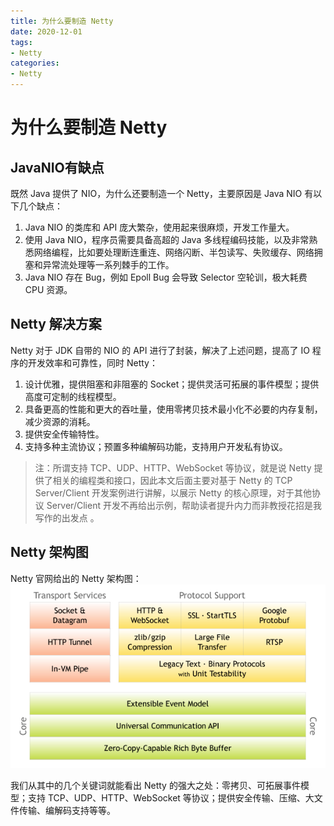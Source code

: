 ```yaml
---
title: 为什么要制造 Netty
date: 2020-12-01
tags:
- Netty
categories:
- Netty
---
```



# 为什么要制造 Netty

## JavaNIO有缺点 

既然 Java 提供了 NIO，为什么还要制造一个 Netty，主要原因是 Java NIO 有以下几个缺点：

1. Java NIO 的类库和 API 庞大繁杂，使用起来很麻烦，开发工作量大。
2. 使用 Java NIO，程序员需要具备高超的 Java 多线程编码技能，以及非常熟悉网络编程，比如要处理断连重连、网络闪断、半包读写、失败缓存、网络拥塞和异常流处理等一系列棘手的工作。
3. Java NIO 存在 Bug，例如 Epoll Bug 会导致 Selector 空轮训，极大耗费 CPU 资源。

## Netty 解决方案


Netty 对于 JDK 自带的 NIO 的 API 进行了封装，解决了上述问题，提高了 IO 程序的开发效率和可靠性，同时 Netty：

1. 设计优雅，提供阻塞和非阻塞的 Socket；提供灵活可拓展的事件模型；提供高度可定制的线程模型。
2. 具备更高的性能和更大的吞吐量，使用零拷贝技术最小化不必要的内存复制，减少资源的消耗。
3. 提供安全传输特性。
4. 支持多种主流协议；预置多种编解码功能，支持用户开发私有协议。

>注：所谓支持 TCP、UDP、HTTP、WebSocket 等协议，就是说 Netty 提供了相关的编程类和接口，因此本文后面主要对基于 Netty 的 TCP Server/Client 开发案例进行讲解，以展示 Netty 的核心原理，对于其他协议 Server/Client 开发不再给出示例，帮助读者提升内力而非教授花招是我写作的出发点 。



##  Netty 架构图

Netty 官网给出的 Netty 架构图：![image-20211223160811039](images/image-20211223160811039.png)

我们从其中的几个关键词就能看出 Netty 的强大之处：零拷贝、可拓展事件模型；支持 TCP、UDP、HTTP、WebSocket 等协议；提供安全传输、压缩、大文件传输、编解码支持等等。

